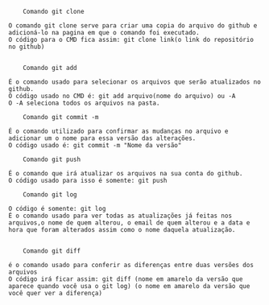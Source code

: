		Comando git clone

	O comando git clone serve para criar uma copia do arquivo do github e adicioná-lo na pagina em que o comando foi executado.
	O código para o CMD fica assim: git clone link(o link do repositório no github)


		Comando git add
		
	É o comando usado para selecionar os arquivos que serão atualizados no github.
	O código usado no CMD é: git add arquivo(nome do arquivo) ou -A
	O -A seleciona todos os arquivos na pasta.
	
		Comando git commit -m
	
	É o comando utilizado para confirmar as mudanças no arquivo e adicionar um o nome para essa versão das alterações.
	O código usado é: git commit -m "Nome da versão"
	
		Comando git push
	
	É o comando que irá atualizar os arquivos na sua conta do github.
	O código usado para isso é somente: git push

		Comando git log
	
	O código é somente: git log 
	É o comando usado para ver todas as atualizações já feitas nos arquivos,o nome de quem alterou, o email de quem alterou e a data e hora que foram alterados assim como o nome daquela atualização.
		
		
		Comando git diff
		
	é o comando usado para conferir as diferenças entre duas versões dos arquivos
	O código irá ficar assim: git diff (nome em amarelo da versão que aparece quando você usa o git log) (o nome em amarelo da versão que você quer ver a diferença)
	
